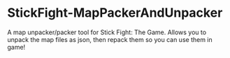 # StickFight-MapPackerAndUnpacker
A map unpacker/packer tool for Stick Fight: The Game. Allows you to unpack the map files as json, then repack them so you can use them in game! 
